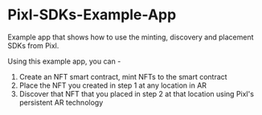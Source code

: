 # Pixl-SDKs-Example-App
Example app that shows how to use the minting, discovery and placement SDKs from Pixl.

Using this example app, you can -
1. Create an NFT smart contract, mint NFTs to the smart contract
2. Place the NFT you created in step 1 at any location in AR
3. Discover that NFT that you placed in step 2 at that location using Pixl's persistent AR technology
